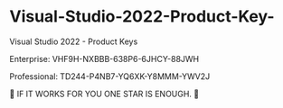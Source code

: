 # Visual-Studio-2022-Product-Key-
Visual Studio 2022 - Product Keys


Enterprise: VHF9H-NXBBB-638P6-6JHCY-88JWH

Professional: TD244-P4NB7-YQ6XK-Y8MMM-YWV2J

🌟 IF IT WORKS FOR YOU ONE STAR IS ENOUGH. 🌟 

